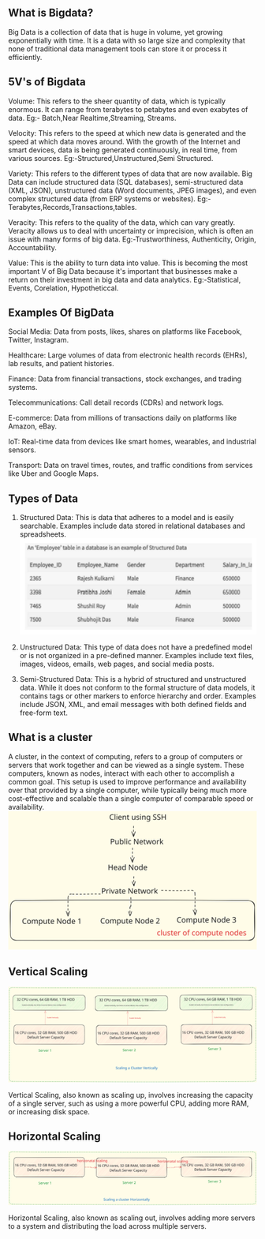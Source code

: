 ## **What is Bigdata?**
Big Data is a collection of data that is huge in volume, yet growing exponentially with time. It is a data with so large size and complexity that none of traditional data management tools can store it or process it efficiently.

## **5V's of Bigdata**
Volume: This refers to the sheer quantity of data, which is typically enormous. It can range from terabytes to petabytes and even exabytes of data. Eg:- Batch,Near Realtime,Streaming, Streams.

Velocity: This refers to the speed at which new data is generated and the speed at which data moves around. With the growth of the Internet and smart devices, data is being generated continuously, in real time, from various sources. Eg:-Structured,Unstructured,Semi Structured.

Variety: This refers to the different types of data that are now available. Big Data can include structured data (SQL databases), semi-structured data (XML, JSON), unstructured data (Word documents, JPEG images), and even complex structured data (from ERP systems or websites). Eg:-Terabytes,Records,Transactions,tables.

Veracity: This refers to the quality of the data, which can vary greatly. Veracity allows us to deal with uncertainty or imprecision, which is often an issue with many forms of big data. Eg:-Trustworthiness, Authenticity, Origin, Accountability.

Value: This is the ability to turn data into value. This is becoming the most important V of Big Data because it's important that businesses make a return on their investment in big data and data analytics. Eg:-Statistical, Events, Corelation, Hypotheticcal.


## **Examples Of BigData**
Social Media: Data from posts, likes, shares on platforms like Facebook, Twitter, Instagram.

Healthcare: Large volumes of data from electronic health records (EHRs), lab results, and patient histories.

Finance: Data from financial transactions, stock exchanges, and trading systems.

Telecommunications: Call detail records (CDRs) and network logs.

E-commerce: Data from millions of transactions daily on platforms like Amazon, eBay.

IoT: Real-time data from devices like smart homes, wearables, and industrial sensors.

Transport: Data on travel times, routes, and traffic conditions from services like Uber and Google Maps.

## **Types of Data**

1. Structured Data: This is data that adheres to a model and is easily searchable. Examples include data stored in relational databases and spreadsheets.
![Steps](structured.svg)

2. Unstructured Data: This type of data does not have a predefined model or is not organized in a pre-defined manner. Examples include text files, images, videos, emails, web pages, and social media posts.

3. Semi-Structured Data: This is a hybrid of structured and unstructured data. While it does not conform to the formal structure of data models, it contains tags or other markers to enforce hierarchy and order. Examples include JSON, XML, and email messages with both defined fields and free-form text.

## **What is a cluster**
A cluster, in the context of computing, refers to a group of computers or servers that work together and can be viewed as a single system. These computers, known as nodes, interact with each other to accomplish a common goal. This setup is used to improve performance and availability over that provided by a single computer, while typically being much more cost-effective and scalable than a single computer of comparable speed or availability.
![Steps](cluster.svg)

## **Vertical Scaling**

![Steps](verticalscaling.svg)

Vertical Scaling, also known as scaling up, involves increasing the capacity of a single server, such as using a more powerful CPU, adding more RAM, or increasing disk space.

## **Horizontal Scaling**
![Steps](horizontalscaling.svg)

Horizontal Scaling, also known as scaling out, involves adding more servers to a system and distributing the load across multiple servers. 



